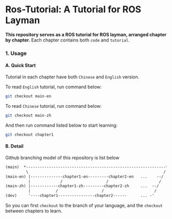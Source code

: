 # Ros-Tutorial: A Tutorial for ROS Layman
**This repository serves as a ROS tutorial for ROS layman, arranged chapter by chapter.** Each chapter contains both `code` and `tutorial`.  





### 1. Usage 

#### A. Quick Start

Tutorial in each chapter have both `Chinese` and `English` version. 

To read `English` tutorial, run command below:

```sh
git checkout main-en
```

To read `Chinese` tutorial, run command below:

```sh
git checkout main-zh
```

And then run command listed below to start learning:

```sh
git checkout chapter1
```



#### B. Detail

Github branching model of this repository is list below

```txt
(main)  *-------------------------------------------------------------*--final bool
         \                                                           /
(main-en) |--------------chapter1-en---------chapter2-en   ...    --/
          |             /                   /                      /
(main-zh) |------------chapter1-zh---------chapter2-zh     ...  --/
          |           /                   /                      /
(dev)     '----chapter1----------------chapter2------      ... -'
```

So you can first `checkout` to the branch of your language, and the `checkout` between chapters to learn.



